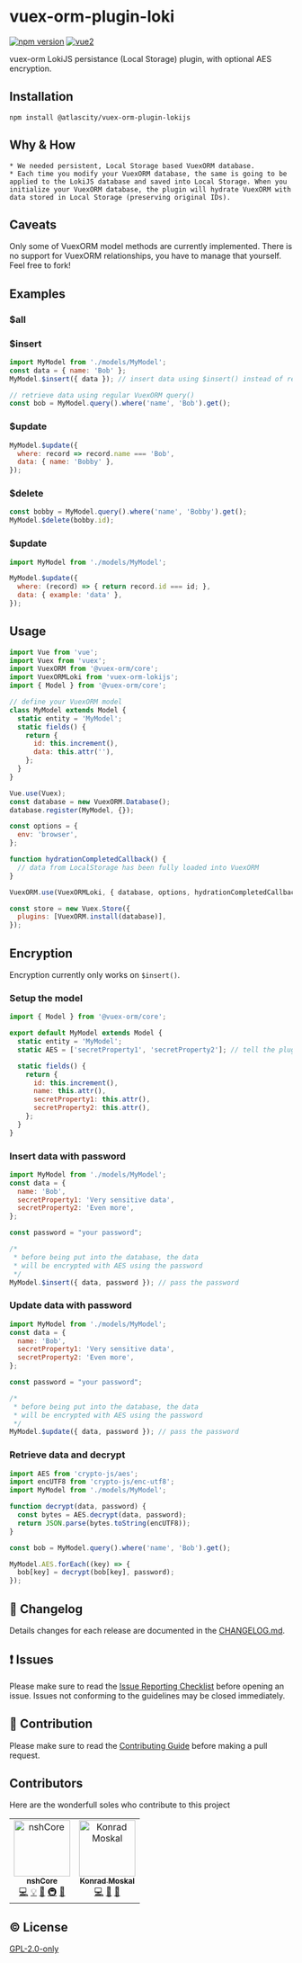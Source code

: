# vuex-orm-plugin-loki


[![npm version](https://badge.fury.io/js/%40atlascity%2Fvuex-orm-plugin-lokijs.svg)](https://badge.fury.io/js/%40atlascity%2Fvuex-orm-plugin-lokijs)
[![vue2](https://img.shields.io/badge/vue-2.x-brightgreen.svg)](https://vuejs.org/)

vuex-orm LokiJS persistance (Local Storage) plugin, with optional AES encryption.

## Installation

`npm install @atlascity/vuex-orm-plugin-lokijs`

## Why & How
	* We needed persistent, Local Storage based VuexORM database.
	* Each time you modify your VuexORM database, the same is going to be applied to the LokiJS database and saved into Local Storage. When you initialize your VuexORM database, the plugin will hydrate VuexORM with data stored in Local Storage (preserving original IDs).

## Caveats
Only some of VuexORM model methods are currently implemented. There is no support for VuexORM relationships, you have to manage that yourself. Feel free to fork!

## Examples

### $all


### $insert
```js
import MyModel from './models/MyModel';
const data = { name: 'Bob' };
MyModel.$insert({ data }); // insert data using $insert() instead of regular insert()

// retrieve data using regular VuexORM query()
const bob = MyModel.query().where('name', 'Bob').get();
```
### $update
```js
MyModel.$update({
  where: record => record.name === 'Bob',
  data: { name: 'Bobby' },
});
```

### $delete
```js
const bobby = MyModel.query().where('name', 'Bobby').get();
MyModel.$delete(bobby.id);
```

### $update
```js
import MyModel from './models/MyModel';

MyModel.$update({
  where: (record) => { return record.id === id; },
  data: { example: 'data' },
});
```

## Usage
```js
import Vue from 'vue';
import Vuex from 'vuex';
import VuexORM from '@vuex-orm/core';
import VuexORMLoki from 'vuex-orm-lokijs';
import { Model } from '@vuex-orm/core';

// define your VuexORM model
class MyModel extends Model {
  static entity = 'MyModel';
  static fields() {
    return {
      id: this.increment(),
      data: this.attr(''),
    };
  }
}

Vue.use(Vuex);
const database = new VuexORM.Database();
database.register(MyModel, {});

const options = {
  env: 'browser',
};

function hydrationCompletedCallback() {
  // data from LocalStorage has been fully loaded into VuexORM
}

VuexORM.use(VuexORMLoki, { database, options, hydrationCompletedCallback });

const store = new Vuex.Store({
  plugins: [VuexORM.install(database)],
});

```

## Encryption
Encryption currently only works on `$insert()`.

### Setup the model
```js
import { Model } from '@vuex-orm/core';

export default MyModel extends Model {
  static entity = 'MyModel';
  static AES = ['secretProperty1', 'secretProperty2']; // tell the plugin what to encrypt

  static fields() {
    return {
      id: this.increment(),
      name: this.attr(),
      secretProperty1: this.attr(),
      secretProperty2: this.attr(),
    };
  }
}
```

### Insert data with password
```js
import MyModel from './models/MyModel';
const data = {
  name: 'Bob',
  secretProperty1: 'Very sensitive data',
  secretProperty2: 'Even more',
};

const password = "your password";

/*
 * before being put into the database, the data
 * will be encrypted with AES using the password
 */
MyModel.$insert({ data, password }); // pass the password
```

### Update data with password
```js
import MyModel from './models/MyModel';
const data = {
  name: 'Bob',
  secretProperty1: 'Very sensitive data',
  secretProperty2: 'Even more',
};

const password = "your password";

/*
 * before being put into the database, the data
 * will be encrypted with AES using the password
 */
MyModel.$update({ data, password }); // pass the password
```

### Retrieve data and decrypt
```js
import AES from 'crypto-js/aes';
import encUTF8 from 'crypto-js/enc-utf8';
import MyModel from './models/MyModel';

function decrypt(data, password) {
  const bytes = AES.decrypt(data, password);
  return JSON.parse(bytes.toString(encUTF8));
}

const bob = MyModel.query().where('name', 'Bob').get();

MyModel.AES.forEach((key) => {
  bob[key] = decrypt(bob[key], password);
});
```

## :scroll: Changelog
Details changes for each release are documented in the [CHANGELOG.md](https://github.com/atlascity/vuex-orm-plugin-loki/blob/develop/CHANGELOG.md).

## :exclamation: Issues
Please make sure to read the [Issue Reporting Checklist](https://github.com/atlascity/vuex-orm-plugin-loki/blob/develop/CONTRIBUTING.md#issue-reporting-guidelines) before opening an issue. Issues not conforming to the guidelines may be closed immediately.

## :muscle: Contribution
Please make sure to read the [Contributing Guide](https://github.com/atlascity/vuex-orm-plugin-loki/blob/develop/CONTRIBUTING.md) before making a pull request.

## Contributors
Here are the wonderfull soles who contribute to this project

<!-- ALL-CONTRIBUTORS-LIST:START - Do not remove or modify this section -->
<!-- prettier-ignore -->
<table><tr><td align="center"><a href="https://hub.docker.com/u/jkirkby91"><img src="https://avatars2.githubusercontent.com/u/21375475?v=4" width="100px;" alt="nshCore"/><br /><sub><b>nshCore</b></sub></a><br /><a href="https://github.com/nshCore/community/commits?author=nshCore" title="Code">💻</a> <a href="#example-nshCore" title="Examples">💡</a> <a href="#ideas-nshCore" title="Ideas, Planning, & Feedback">🤔</a> <a href="#infra-nshCore" title="Infrastructure (Hosting, Build-Tools, etc)">🚇</a> <a href="#plugin-nshCore" title="Plugin/utility libraries">🔌</a></td><td align="center"><a href="https://github.com/dufia"><img src="https://avatars1.githubusercontent.com/u/5569649?v=4" width="100px;" alt="Konrad Moskal"/><br /><sub><b>Konrad Moskal</b></sub></a><br /><a href="https://github.com/nshCore/community/commits?author=dufia" title="Code">💻</a> <a href="#ideas-dufia" title="Ideas, Planning, & Feedback">🤔</a> <a href="#review-dufia" title="Reviewed Pull Requests">👀</a></td></tr></table>

<!-- ALL-CONTRIBUTORS-LIST:END -->

## :copyright: License

[GPL-2.0-only](https://opensource.org/licenses/gpl-2.0.php)